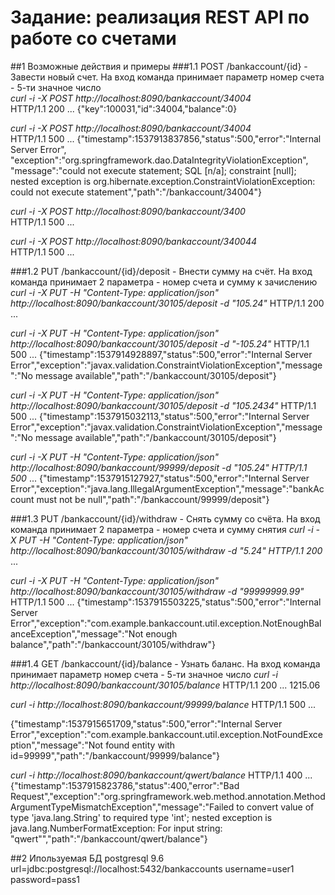 # Задание: реализация REST API по работе со счетами
##1 Возможные действия и примеры 
###1.1 POST /bankaccount/{id}​ - Завести новый счет. На вход команда принимает параметр номер счета - 5-ти значное число  
_curl -i -X POST http://localhost:8090/bankaccount/34004_  
HTTP/1.1 200
...
{"key":100031,"id":34004,"balance":0}

_curl -i -X POST http://localhost:8090/bankaccount/34004_  
HTTP/1.1 500
...
 {"timestamp":1537913837856,"status":500,"error":"Internal Server Error",
 "exception":"org.springframework.dao.DataIntegrityViolationException",
 "message":"could not execute statement; SQL [n/a]; constraint [null]; 
 nested exception is org.hibernate.exception.ConstraintViolationException: 
 could not execute statement","path":"/bankaccount/34004"}

_curl -i -X POST http://localhost:8090/bankaccount/3400_  
HTTP/1.1 500
...

_curl -i -X POST http://localhost:8090/bankaccount/340044_  
HTTP/1.1 500
...
 
###1.2 PUT /bankaccount/{id}/deposit​ - Внести сумму на счёт. На вход команда принимает 2 параметра - номер счета и сумму к зачислению 
_curl -i -X PUT -H "Content-Type: application/json" http://localhost:8090/bankaccount/30105/deposit -d "105.24"_
HTTP/1.1 200
...

_curl -i -X PUT -H "Content-Type: application/json" http://localhost:8090/bankaccount/30105/deposit -d "-105.24"_
HTTP/1.1 500
...
{"timestamp":1537914928897,"status":500,"error":"Internal Server Error","exception":"javax.validation.ConstraintViolationException","message":"No message available","path":"/bankaccount/30105/deposit"}

_curl -i -X PUT -H "Content-Type: application/json" http://localhost:8090/bankaccount/30105/deposit -d "105.2434"_
HTTP/1.1 500
...
{"timestamp":1537915032113,"status":500,"error":"Internal Server Error","exception":"javax.validation.ConstraintViolationException","message":"No message available","path":"/bankaccount/30105/deposit"}

_curl -i -X PUT -H "Content-Type: application/json" http://localhost:8090/bankaccount/99999/deposit -d "105.24"
HTTP/1.1 500_
...
{"timestamp":1537915127927,"status":500,"error":"Internal Server Error","exception":"java.lang.IllegalArgumentException","message":"bankAccount must not be null","path":"/bankaccount/99999/deposit"}

###1.3 PUT /bankaccount/{id}/withdraw​ - Снять сумму со счёта. На вход команда принимает 2 параметра - номер счета и сумму снятия 
_curl -i -X PUT -H "Content-Type: application/json" http://localhost:8090/bankaccount/30105/withdraw -d "5.24"
HTTP/1.1 200_
...

_curl -i -X PUT -H "Content-Type: application/json" http://localhost:8090/bankaccount/30105/withdraw -d "99999999.99"_
HTTP/1.1 500
...
{"timestamp":1537915503225,"status":500,"error":"Internal Server Error","exception":"com.example.bankaccount.util.exception.NotEnoughBalanceException","message":"Not enough balance","path":"/bankaccount/30105/withdraw"}

###1.4 GET /bankaccount/{id}/balance​ - Узнать баланс. На вход команда принимает параметр номер счета - 5-ти значное число
_curl -i http://localhost:8090/bankaccount/30105/balance_
HTTP/1.1 200
... 
1215.06

_curl -i http://localhost:8090/bankaccount/99999/balance_
HTTP/1.1 500
...

{"timestamp":1537915651709,"status":500,"error":"Internal Server Error","exception":"com.example.bankaccount.util.exception.NotFoundException","message":"Not found entity with id=99999","path":"/bankaccount/99999/balance"}

_curl -i http://localhost:8090/bankaccount/qwert/balance_
HTTP/1.1 400
...
{"timestamp":1537915823786,"status":400,"error":"Bad Request","exception":"org.springframework.web.method.annotation.MethodArgumentTypeMismatchException","message":"Failed to convert value of type 'java.lang.String' to required type 'int'; nested exception is java.lang.NumberFormatException: For input string: \"qwert\"","path":"/bankaccount/qwert/balance"}

##2 Ипользуемая БД
postgresql 9.6
url=jdbc:postgresql://localhost:5432/bankaccounts
username=user1
password=pass1

   
 